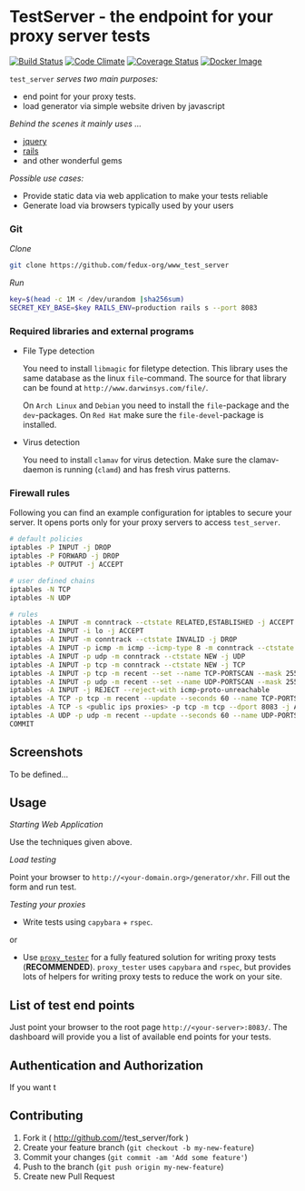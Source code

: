 # TestServer - the endpoint for your proxy server tests

[![Build Status](https://travis-ci.org/fedux-org/test_server.png?branch=master)](https://travis-ci.org/fedux-org/test_server)
[![Code Climate](https://codeclimate.com/github/fedux-org/test_server.png)](https://codeclimate.com/github/fedux-org/test_server)
[![Coverage Status](https://coveralls.io/repos/fedux-org/test_server/badge.png?branch=master)](https://coveralls.io/r/fedux-org/test_server?branch=master)
[![Docker Image](https://img.shields.io/badge/docker-image-blue.svg)](https://registry.hub.docker.com/u/feduxorg/test-server/)


`test_server` *serves two main purposes:*

* end point for your proxy tests.
* load generator via simple website driven by javascript

*Behind the scenes it mainly uses ...*

* [jquery](http://jquery.com/)
* [rails](http://rubyonrails.org/)
* and other wonderful gems 

*Possible use cases:*

* Provide static data via web application to make your tests reliable 
* Generate load via browsers typically used by your users

### Git

*Clone*

```bash
git clone https://github.com/fedux-org/www_test_server
```

*Run*

```bash
key=$(head -c 1M < /dev/urandom |sha256sum)
SECRET_KEY_BASE=$key RAILS_ENV=production rails s --port 8083
```

### Required libraries and external programs

* File Type detection

  You need to install `libmagic` for filetype detection. This library uses the
  same database as the linux `file`-command. The source for that library can be
  found at `http://www.darwinsys.com/file/`.

  On `Arch Linux` and `Debian` you need to install the `file`-package and the
  `dev`-packages. On `Red Hat` make sure the `file-devel`-package is installed.

* Virus detection

  You need to install `clamav` for virus detection. Make sure the clamav-daemon
  is running (`clamd`) and has fresh virus patterns.

### Firewall rules

Following you can find an example configuration for iptables to secure your server. It
opens ports only for your proxy servers to access `test_server`.

```bash
# default policies
iptables -P INPUT -j DROP
iptables -P FORWARD -j DROP
iptables -P OUTPUT -j ACCEPT

# user defined chains
iptables -N TCP
iptables -N UDP

# rules
iptables -A INPUT -m conntrack --ctstate RELATED,ESTABLISHED -j ACCEPT
iptables -A INPUT -i lo -j ACCEPT
iptables -A INPUT -m conntrack --ctstate INVALID -j DROP
iptables -A INPUT -p icmp -m icmp --icmp-type 8 -m conntrack --ctstate NEW -j ACCEPT
iptables -A INPUT -p udp -m conntrack --ctstate NEW -j UDP
iptables -A INPUT -p tcp -m conntrack --ctstate NEW -j TCP
iptables -A INPUT -p tcp -m recent --set --name TCP-PORTSCAN --mask 255.255.255.255 --rsource -j REJECT --reject-with tcp-reset
iptables -A INPUT -p udp -m recent --set --name UDP-PORTSCAN --mask 255.255.255.255 --rsource -j REJECT --reject-with icmp-port-unreachable
iptables -A INPUT -j REJECT --reject-with icmp-proto-unreachable
iptables -A TCP -p tcp -m recent --update --seconds 60 --name TCP-PORTSCAN --mask 255.255.255.255 --rsource -j REJECT --reject-with tcp-reset
iptables -A TCP -s <public ips proxies> -p tcp -m tcp --dport 8083 -j ACCEPT
iptables -A UDP -p udp -m recent --update --seconds 60 --name UDP-PORTSCAN --mask 255.255.255.255 --rsource -j REJECT --reject-with icmp-port-unreachable
COMMIT
```

## Screenshots

To be defined...

## Usage

*Starting Web Application*

Use the techniques given above.

*Load testing*

Point your browser to `http://<your-domain.org>/generator/xhr`.
Fill out the form and run test.

*Testing your proxies*

* Write tests using `capybara` + `rspec`.

or

* Use [`proxy_tester`](https://github.com/fedux-org/proxy_tester) for a fully
  featured solution for writing proxy tests (**RECOMMENDED**). `proxy_tester` uses
  `capybara` and `rspec`, but provides lots of helpers for writing proxy tests
  to reduce the work on your site.

## List of test end points

Just point your browser to the root page `http://<your-server>:8083/`. The
dashboard will provide you a list of available end points for your tests.

## Authentication and Authorization

If you want t


## Contributing

1. Fork it ( http://github.com/<my-github-username>/test_server/fork )
2. Create your feature branch (`git checkout -b my-new-feature`)
3. Commit your changes (`git commit -am 'Add some feature'`)
4. Push to the branch (`git push origin my-new-feature`)
5. Create new Pull Request
